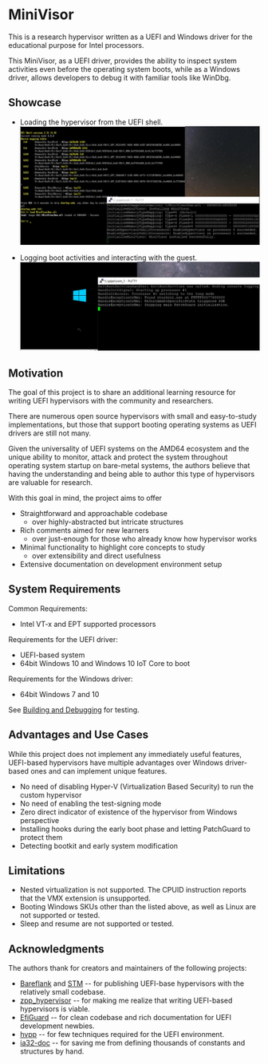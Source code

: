 MiniVisor
==========

This is a research hypervisor written as a UEFI and Windows driver for the educational purpose for Intel processors.

This MiniVisor, as a UEFI driver, provides the ability to inspect system activities even before the operating system boots, while as a Windows driver, allows developers to debug it with familiar tools like WinDbg.


Showcase
---------

* Loading the hypervisor from the UEFI shell.
![Readme_Showcase1.jpg](Docs/Resources/Readme_Showcase1.jpg)

* Logging boot activities and interacting with the guest.
![Readme_Showcase2.jpg](Docs/Resources/Readme_Showcase2.jpg)


Motivation
-----------

The goal of this project is to share an additional learning resource for writing UEFI hypervisors with the community and researchers.

There are numerous open source hypervisors with small and easy-to-study implementations, but those that support booting operating systems as UEFI drivers are still not many.

Given the universality of UEFI systems on the AMD64 ecosystem and the unique ability to monitor, attack and protect the system throughout operating system startup on bare-metal systems, the authors believe that having the understanding and being able to author this type of hypervisors are valuable for research.

With this goal in mind, the project aims to offer
- Straightforward and approachable codebase
    - over highly-abstracted but intricate structures
- Rich comments aimed for new learners
    - over just-enough for those who already know how hypervisor works
- Minimal functionality to highlight core concepts to study
    - over extensibility and direct usefulness
- Extensive documentation on development environment setup


System Requirements
--------------------

Common Requirements:
- Intel VT-x and EPT supported processors

Requirements for the UEFI driver:
- UEFI-based system
- 64bit Windows 10 and Windows 10 IoT Core to boot

Requirements for the Windows driver:
- 64bit Windows 7 and 10

See [Building and Debugging](Docs/Building_and_Debugging.md) for testing.


Advantages and Use Cases
------------------------

While this project does not implement any immediately useful features, UEFI-based hypervisors have multiple advantages over Windows driver-based ones and can implement unique features.

* No need of disabling Hyper-V (Virtualization Based Security) to run the custom hypervisor
* No need of enabling the test-signing mode
* Zero direct indicator of existence of the hypervisor from Windows perspective
* Installing hooks during the early boot phase and letting PatchGuard to protect them
* Detecting bootkit and early system modification


Limitations
------------

- Nested virtualization is not supported. The CPUID instruction reports that the VMX extension is unsupported.
- Booting Windows SKUs other than the listed above, as well as Linux are not supported or tested.
- Sleep and resume are not supported or tested.


Acknowledgments
----------------

The authors thank for creators and maintainers of the following projects:
- [Bareflank](https://github.com/Bareflank/hypervisor) and [STM](https://github.com/jyao1/STM) -- for publishing UEFI-base hypervisors with the relatively small codebase.
- [zpp_hypervisor](https://github.com/eyalz800/zpp_hypervisor) -- for making me realize that writing UEFI-based hypervisors is viable.
- [EfiGuard](https://github.com/Mattiwatti/EfiGuard) -- for clean codebase and rich documentation for UEFI development newbies.
- [hvpp](https://github.com/wbenny/hvpp) -- for few techniques required for the UEFI environment.
- [ia32-doc](https://github.com/wbenny/ia32-doc) -- for saving me from defining thousands of constants and structures by hand.
